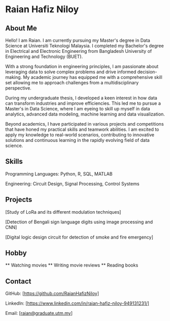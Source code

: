 # Raian Hafiz Niloy

## About Me
Hello! I am Raian. I am currently pursuing my Master's degree in Data Science at Universiti Teknologi Malaysia. I completed my Bachelor's degree in Electrical and Electronic Engineering from Bangladesh University of Engineering and Technology (BUET). 

With a strong foundation in engineering principles, I am passionate about leveraging data to solve complex problems and drive informed decision-making. My academic journey has equipped me with a comprehensive skill set allowing me to approach challenges from a multidisciplinary perspective.

During my undergraduate thesis, I developed a keen interest in how data can transform industries and improve efficiencies. This led me to pursue a Master's in Data Science, where I am eyeing to skill up myself in data analytics, advanced data modeling, machine learning and data visualization.

Beyond academics, I have participated in various projects and competitions that have honed my practical skills and teamwork abilities. I am excited to apply my knowledge to real-world scenarios, contributing to innovative solutions and continuous learning in the rapidly evolving field of data science.

## Skills
Programming Languages: Python, R, SQL, MATLAB

Engineering: Circuit Design, Signal Processing, Control Systems

## Projects
[Study of LoRa and its different modulation techniques]

[Detection of Bengali sign language digits using image processing and CNN]

[Digital logic design circuit for detection of smoke and fire emergency] 

## Hobby

** Watching movies
** Writing movie reviews
** Reading books


## Contact
GitHub: [https://github.com/RaianHafizNiloy]

LinkedIn: [https://www.linkedin.com/in/raian-hafiz-niloy-949131231/]

Email: [raian@graduate.utm.my]
